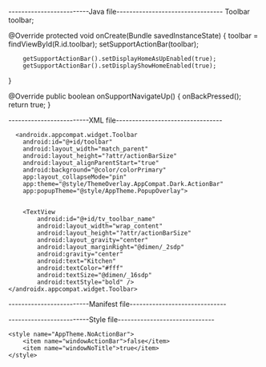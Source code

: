  -------------------------Java file---------------------------------
 Toolbar toolbar;
 
  @Override
    protected void onCreate(Bundle savedInstanceState) {
    toolbar = findViewById(R.id.toolbar);
        setSupportActionBar(toolbar);
        
        getSupportActionBar().setDisplayHomeAsUpEnabled(true);
        getSupportActionBar().setDisplayShowHomeEnabled(true);
  }
  
  @Override
    public boolean onSupportNavigateUp() {
        onBackPressed();
        return true;
    }
    
-------------------------XML file---------------------------------

      <androidx.appcompat.widget.Toolbar
        android:id="@+id/toolbar"
        android:layout_width="match_parent"
        android:layout_height="?attr/actionBarSize"
        android:layout_alignParentStart="true"
        android:background="@color/colorPrimary"
        app:layout_collapseMode="pin"
        app:theme="@style/ThemeOverlay.AppCompat.Dark.ActionBar"
        app:popupTheme="@style/AppTheme.PopupOverlay">


        <TextView
            android:id="@+id/tv_toolbar_name"
            android:layout_width="wrap_content"
            android:layout_height="?attr/actionBarSize"
            android:layout_gravity="center"
            android:layout_marginRight="@dimen/_2sdp"
            android:gravity="center"
            android:text="Kitchen"
            android:textColor="#fff"
            android:textSize="@dimen/_16sdp"
            android:textStyle="bold" />
    </androidx.appcompat.widget.Toolbar>
    
-------------------------Manifest file------------------------------
    <activity
            android:name=".TableDetailsActivity"
            android:launchMode="singleTop"
            android:screenOrientation="portrait"
            android:theme="@style/AppTheme.NoActionBar" />
            
            
-------------------------Style file------------------------------

    <style name="AppTheme.NoActionBar">
        <item name="windowActionBar">false</item>
        <item name="windowNoTitle">true</item>
    </style>
